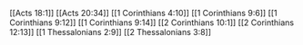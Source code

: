[[Acts 18:1]]
[[Acts 20:34]]
[[1 Corinthians 4:10]]
[[1 Corinthians 9:6]]
[[1 Corinthians 9:12]]
[[1 Corinthians 9:14]]
[[2 Corinthians 10:1]]
[[2 Corinthians 12:13]]
[[1 Thessalonians 2:9]]
[[2 Thessalonians 3:8]]
